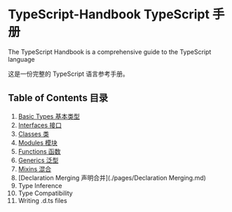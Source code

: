 TypeScript-Handbook TypeScript 手册
====

The TypeScript Handbook is a comprehensive guide to the TypeScript language

这是一份完整的 TypeScript 语言参考手册。

Table of Contents 目录
----

1. [Basic Types 基本类型](./pages/Basic%20Types.md)
2. [Interfaces 接口](./pages/Interfaces.md)
3. [Classes 类](./pages/Classes.md)
4. [Modules 模块](./pages/Modules.md)
5. [Functions 函数](./pages/Functions.md)
6. [Generics 泛型](./pages/Generics.md)
7. [Mixins 混合](./pages/Mixins.md)
8. [Declaration Merging 声明合并](./pages/Declaration Merging.md)
9. Type Inference
10. Type Compatibility
11. Writing .d.ts files
